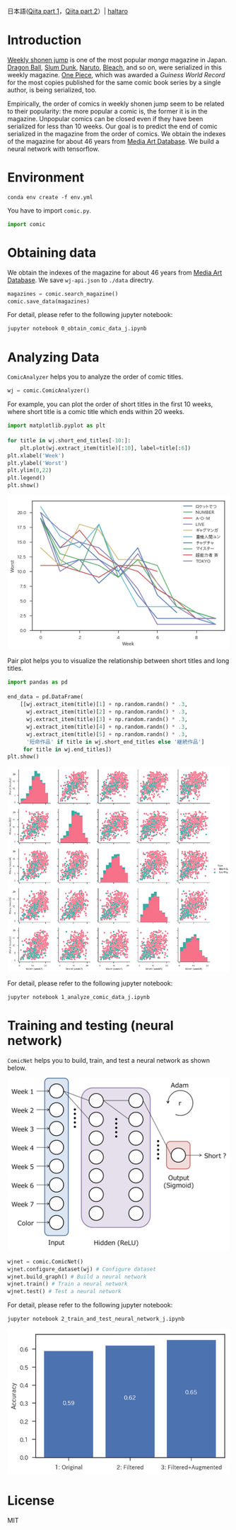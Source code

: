 日本語([Qiita part 1](http://qiita.com/haltaro/items/c54fa1855767f1a1abd5)，[Qiita part 2](http://qiita.com/haltaro/items/62d49875ed658ac8a93f)）| [haltaro](https://haltaro.github.io/projects)

# Introduction

[Weekly shonen jump](https://www.shonenjump.com) is one of the most popular *manga* magazine in Japan. 
[Dragon Ball](https://en.wikipedia.org/wiki/Dragon_Ball), [Slum Dunk](https://en.wikipedia.org/wiki/Slam_Dunk_(manga)), [Naruto](https://en.wikipedia.org/wiki/Naruto), [Bleach](https://en.wikipedia.org/wiki/Bleach_(manga)), and so on, were serialized in this weekly magazine. 
[One Piece](https://en.wikipedia.org/wiki/One_Piece), which was awarded a *Guiness World Record* for the most copies published for the same comic book series by a single author, is being serialized, too.

Empirically, the order of comics in weekly shonen jump seem to be related to their popularity: the more popular a comic is, the former it is in the magazine.
Unpopular comics can be closed even if they have been serialized for less than 10 weeks. 
Our goal is to predict the end of comic serialized in the magazine from the order of comics.
We obtain the indexes of the magazine for about 46 years from [Media Art Database](https://mediaarts-db.bunka.go.jp/?utf8=%E2%9C%93&locale=en).
We build a neural network with tensorflow.

# Environment

```
conda env create -f env.yml
```

You have to import `comic.py`.

```python
import comic
```


# Obtaining data 


We obtain the indexes of the magazine for about 46 years from [Media Art Database](https://mediaarts-db.bunka.go.jp/?utf8=%E2%9C%93&locale=en).
We save `wj-api.json` to `./data` directry.

```python
magazines = comic.search_magazine()
comic.save_data(magazines)
```

For detail, please refer to the following jupyter notebook:

```bash
jupyter notebook 0_obtain_comic_data_j.ipynb

```

# Analyzing Data 

`ComicAnalyzer` helps you to analyze the order of comic titles.

```python
wj = comic.ComicAnalyzer()
```

For example, you can plot the order of short titles in the first 10 weeks, where short title is a comic title which ends within 20 weeks.

```python
import matplotlib.pyplot as plt

for title in wj.short_end_titles[-10:]:
    plt.plot(wj.extract_item(title)[:10], label=title[:6])
plt.xlabel('Week')
plt.ylabel('Worst')
plt.ylim(0,22)
plt.legend()
plt.show()
```

![short.png](fig/short.png)

Pair plot helps you to visualize the relationship between short titles and long titles.

```python
import pandas as pd

end_data = pd.DataFrame(
    [[wj.extract_item(title)[1] + np.random.randn() * .3,
      wj.extract_item(title)[2] + np.random.randn() * .3,
      wj.extract_item(title)[3] + np.random.randn() * .3,
      wj.extract_item(title)[4] + np.random.randn() * .3,
      wj.extract_item(title)[5] + np.random.randn() * .3,
      '短命作品' if title in wj.short_end_titles else '継続作品']
     for title in wj.end_titles])
plt.show()

``` 

![pairplot.png](fig/pairplot.png)

For detail, please refer to the following jupyter notebook:

```bash
jupyter notebook 1_analyze_comic_data_j.ipynb

```

# Training and testing (neural network) 

`ComicNet` helps you to build, train, and test a neural network as shown below.

![model.png](fig/model.png)

```python
wjnet = comic.ComicNet()
wjnet.configure_dataset(wj) # Configure dataset
wjnet.build_graph() # Build a neural network
wjnet.train() # Train a neural network
wjnet.test() # Test a neural network
```

For detail, please refer to the following jupyter notebook:

```bash
jupyter notebook 2_train_and_test_neural_network_j.ipynb

```

![acc.png](fig/acc.png)

# License
MIT


